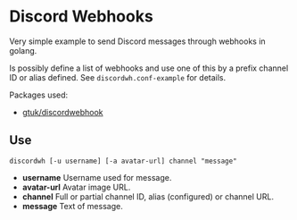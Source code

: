 # Discord Webhooks

Very simple example to send Discord messages through webhooks in golang.

Is possibly define a list of webhooks and use one of this by a prefix channel ID or alias defined. See `discordwh.conf-example` for details.

Packages used:

- [gtuk/discordwebhook](https://github.com/gtuk/discordwebhook)

## Use

```console
discordwh [-u username] [-a avatar-url] channel "message"
```

- **username** Username used for message.
- **avatar-url** Avatar image URL.
- **channel** Full or partial channel ID, alias (configured) or channel URL.
- **message** Text of message.
